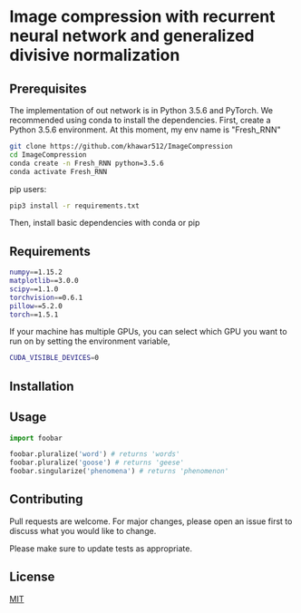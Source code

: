 # Image compression with recurrent neural network and generalized divisive normalization



## Prerequisites
The implementation of out network is in Python 3.5.6 and PyTorch. We recommended using conda to install the dependencies. First, create a Python 3.5.6 environment. At this moment, my env name is "Fresh_RNN"

```bash
git clone https://github.com/khawar512/ImageCompression
cd ImageCompression
conda create -n Fresh_RNN python=3.5.6    
conda activate Fresh_RNN
```
pip users:

```bash
pip3 install -r requirements.txt
```

Then, install basic dependencies with conda or pip

## Requirements

```bash
numpy==1.15.2
matplotlib==3.0.0
scipy==1.1.0
torchvision==0.6.1
pillow==5.2.0
torch==1.5.1
```
If your machine has multiple GPUs, you can select which GPU you want to run on by setting the environment variable, 

```bash
CUDA_VISIBLE_DEVICES=0
```

## Installation





## Usage

```python
import foobar

foobar.pluralize('word') # returns 'words'
foobar.pluralize('goose') # returns 'geese'
foobar.singularize('phenomena') # returns 'phenomenon'
```

## Contributing
Pull requests are welcome. For major changes, please open an issue first to discuss what you would like to change.

Please make sure to update tests as appropriate.

## License
[MIT](https://choosealicense.com/licenses/mit/)
